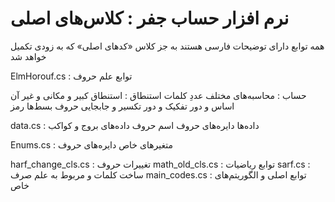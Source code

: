 # نرم افزار حساب جفر : کلاس‌های اصلی
همه توابع دارای توضیحات فارسی هستند
به جز کلاس «کدهای اصلی» که به زودی تکمیل خواهد شد

ElmHorouf.cs : توابع علم حروف

  حساب : محاسبه‌های مختلف عددِ کلمات
  استنطاق : استنطاق کبیر و مکانی و غیر آن
  اساس و دور
  تفکیک و دور
  تکسیر و جابجایی حروف
  بسط‌ها
  رمز
  
data.cs : داده‌ها
  دایره‌های حروف
  اسم حروف
  داده‌های بروج و کواکب

Enums.cs : متغیر‌های خاص
  دایره‌های حروف

harf_change_cls.cs : تغییرات حروف
math_old_cls.cs : توابع ریاضیات
sarf.cs : ساخت کلمات و مربوط به علم صرف
main_codes.cs : توابع اصلی و الگوریتم‌های خاص
